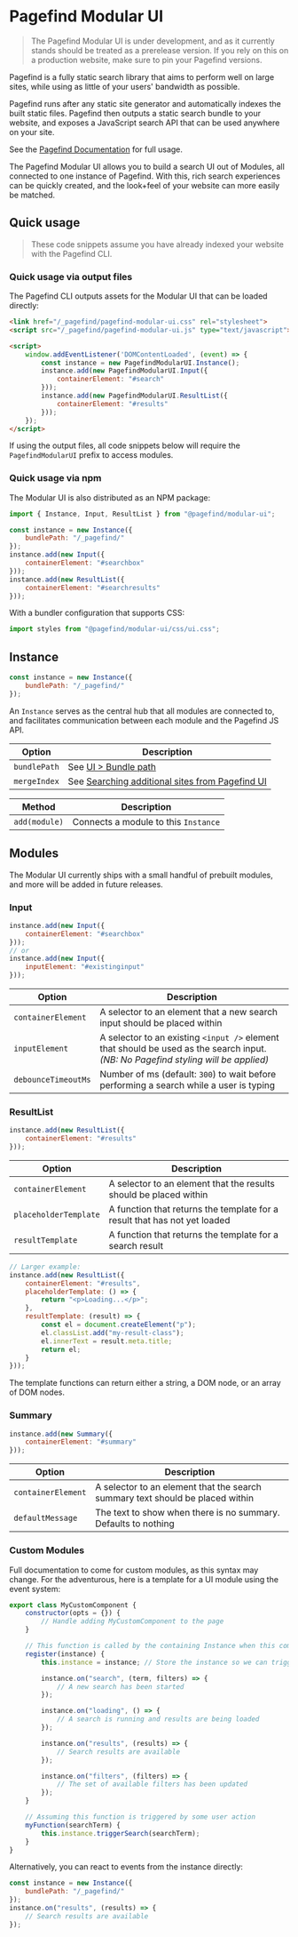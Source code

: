 # Pagefind Modular UI

> The Pagefind Modular UI is under development, and as it currently stands should be treated as a prerelease version. If you rely on this on a production website, make sure to pin your Pagefind versions.

Pagefind is a fully static search library that aims to perform well on large sites, while using as little of your users' bandwidth as possible. 

Pagefind runs after any static site generator and automatically indexes the built static files. Pagefind then outputs a static search bundle to your website, and exposes a JavaScript search API that can be used anywhere on your site.

See the [Pagefind Documentation](https://pagefind.app/) for full usage.

The Pagefind Modular UI allows you to build a search UI out of Modules, all connected to one instance of Pagefind. With this, rich search experiences can be quickly created, and the look+feel of your website can more easily be matched.

## Quick usage

> These code snippets assume you have already indexed your website with the Pagefind CLI.

### Quick usage via output files
The Pagefind CLI outputs assets for the Modular UI that can be loaded directly:

```html
<link href="/_pagefind/pagefind-modular-ui.css" rel="stylesheet">
<script src="/_pagefind/pagefind-modular-ui.js" type="text/javascript"></script>

<script>
    window.addEventListener('DOMContentLoaded', (event) => {
        const instance = new PagefindModularUI.Instance();
        instance.add(new PagefindModularUI.Input({
            containerElement: "#search"
        }));
        instance.add(new PagefindModularUI.ResultList({
            containerElement: "#results"
        }));
    });
</script>
```

If using the output files, all code snippets below will require the `PagefindModularUI` prefix to access modules.

### Quick usage via npm
The Modular UI is also distributed as an NPM package:

```js
import { Instance, Input, ResultList } from "@pagefind/modular-ui";

const instance = new Instance({
    bundlePath: "/_pagefind/"
});
instance.add(new Input({
    containerElement: "#searchbox"
}));
instance.add(new ResultList({
    containerElement: "#searchresults"
}));
```

With a bundler configuration that supports CSS:

```js
import styles from "@pagefind/modular-ui/css/ui.css";
```

## Instance

```js
const instance = new Instance({
    bundlePath: "/_pagefind/"
});
```

An `Instance` serves as the central hub that all modules are connected to, and facilitates communication between each module and the Pagefind JS API.

| Option | Description |
|-|-|
| `bundlePath` | See [UI > Bundle path](https://pagefind.app/docs/ui/#bundle-path) |
| `mergeIndex` | See [Searching additional sites from Pagefind UI](https://pagefind.app/docs/multisite/#searching-additional-sites-from-pagefind-ui) |

| Method | Description |
|-|-|
| `add(module)` | Connects a module to this `Instance` |

## Modules

The Modular UI currently ships with a small handful of prebuilt modules, and more will be added in future releases.

### Input

```js
instance.add(new Input({
    containerElement: "#searchbox"
}));
// or
instance.add(new Input({
    inputElement: "#existinginput"
}));
```

| Option | Description |
|-|-|
| `containerElement` | A selector to an element that a new search input should be placed within |
| `inputElement` | A selector to an existing `<input />` element that should be used as the search input. _(NB: No Pagefind styling will be applied)_ |
| `debounceTimeoutMs` | Number of ms (default: `300`) to wait before performing a search while a user is typing |

### ResultList

```js
instance.add(new ResultList({
    containerElement: "#results"
}));
```

| Option | Description |
|-|-|
| `containerElement` | A selector to an element that the results should be placed within |
| `placeholderTemplate` | A function that returns the template for a result that has not yet loaded |
| `resultTemplate` | A function that returns the template for a search result |

```js
// Larger example:
instance.add(new ResultList({
    containerElement: "#results",
    placeholderTemplate: () => {
        return "<p>Loading...</p>";
    },
    resultTemplate: (result) => {
        const el = document.createElement("p");
        el.classList.add("my-result-class");
        el.innerText = result.meta.title;
        return el;
    }
}));
```

The template functions can return either a string, a DOM node, or an array of DOM nodes.

### Summary

```js
instance.add(new Summary({
    containerElement: "#summary"
}));
```

| Option | Description |
|-|-|
| `containerElement` | A selector to an element that the search summary text should be placed within |
| `defaultMessage` | The text to show when there is no summary. Defaults to nothing |

### Custom Modules

Full documentation to come for custom modules, as this syntax may change. For the adventurous, here is a template for a UI module using the event system:

```js
export class MyCustomComponent {
    constructor(opts = {}) {
        // Handle adding MyCustomComponent to the page
    }

    // This function is called by the containing Instance when this component is added
    register(instance) {
        this.instance = instance; // Store the instance so we can trigger events

        instance.on("search", (term, filters) => {
            // A new search has been started
        });

        instance.on("loading", () => {
            // A search is running and results are being loaded
        });

        instance.on("results", (results) => {
            // Search results are available
        });

        instance.on("filters", (filters) => {
            // The set of available filters has been updated
        });
    }

    // Assuming this function is triggered by some user action
    myFunction(searchTerm) {
        this.instance.triggerSearch(searchTerm);
    }
}
```

Alternatively, you can react to events from the instance directly:

```js
const instance = new Instance({
    bundlePath: "/_pagefind/"
});
instance.on("results", (results) => {
    // Search results are available
});
```
